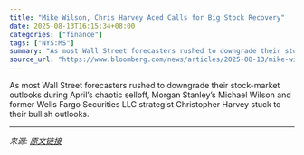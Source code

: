 ```yaml
---
title: "Mike Wilson, Chris Harvey Aced Calls for Big Stock Recovery"
date: 2025-08-13T16:15:34+08:00
categories: ["finance"]
tags: ["NYS:MS"]
summary: "As most Wall Street forecasters rushed to downgrade their stock-market outlooks during April’s chaotic selloff, Morgan Stanley’s Michael Wilson and former Wells Fargo Securities LLC strategist Christo"
source_url: "https://www.bloomberg.com/news/articles/2025-08-13/mike-wilson-chris-harvey-nailed-calls-for-swift-stocks-recovery"
---
```


As most Wall Street forecasters rushed to downgrade their stock-market outlooks during April’s chaotic selloff, Morgan Stanley’s Michael Wilson and former Wells Fargo Securities LLC strategist Christopher Harvey stuck to their bullish outlooks.

---

*来源: [原文链接](https://www.bloomberg.com/news/articles/2025-08-13/mike-wilson-chris-harvey-nailed-calls-for-swift-stocks-recovery)*
